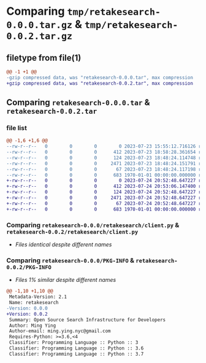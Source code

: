 # Comparing `tmp/retakesearch-0.0.0.tar.gz` & `tmp/retakesearch-0.0.2.tar.gz`

## filetype from file(1)

```diff
@@ -1 +1 @@
-gzip compressed data, was "retakesearch-0.0.0.tar", max compression
+gzip compressed data, was "retakesearch-0.0.2.tar", max compression
```

## Comparing `retakesearch-0.0.0.tar` & `retakesearch-0.0.2.tar`

### file list

```diff
@@ -1,6 +1,6 @@
--rw-r--r--   0        0        0        0 2023-07-23 15:55:12.716126 retakesearch-0.0.0/README.md
--rw-r--r--   0        0        0      412 2023-07-23 18:58:28.361654 retakesearch-0.0.0/pyproject.toml
--rw-r--r--   0        0        0      124 2023-07-23 18:48:24.114748 retakesearch-0.0.0/retakesearch/__init__.py
--rw-r--r--   0        0        0     2471 2023-07-23 18:48:24.151791 retakesearch-0.0.0/retakesearch/client.py
--rw-r--r--   0        0        0       67 2023-07-23 18:48:24.117198 retakesearch-0.0.0/retakesearch/search.py
--rw-r--r--   0        0        0      683 1970-01-01 00:00:00.000000 retakesearch-0.0.0/PKG-INFO
+-rw-r--r--   0        0        0        0 2023-07-24 20:52:48.647227 retakesearch-0.0.2/README.md
+-rw-r--r--   0        0        0      412 2023-07-24 20:53:06.147400 retakesearch-0.0.2/pyproject.toml
+-rw-r--r--   0        0        0      124 2023-07-24 20:52:48.647227 retakesearch-0.0.2/retakesearch/__init__.py
+-rw-r--r--   0        0        0     2471 2023-07-24 20:52:48.647227 retakesearch-0.0.2/retakesearch/client.py
+-rw-r--r--   0        0        0       67 2023-07-24 20:52:48.647227 retakesearch-0.0.2/retakesearch/search.py
+-rw-r--r--   0        0        0      683 1970-01-01 00:00:00.000000 retakesearch-0.0.2/PKG-INFO
```

### Comparing `retakesearch-0.0.0/retakesearch/client.py` & `retakesearch-0.0.2/retakesearch/client.py`

 * *Files identical despite different names*

### Comparing `retakesearch-0.0.0/PKG-INFO` & `retakesearch-0.0.2/PKG-INFO`

 * *Files 1% similar despite different names*

```diff
@@ -1,10 +1,10 @@
 Metadata-Version: 2.1
 Name: retakesearch
-Version: 0.0.0
+Version: 0.0.2
 Summary: Open Source Search Infrastructure for Developers
 Author: Ming Ying
 Author-email: ming.ying.nyc@gmail.com
 Requires-Python: >=3.6,<4
 Classifier: Programming Language :: Python :: 3
 Classifier: Programming Language :: Python :: 3.6
 Classifier: Programming Language :: Python :: 3.7
```

